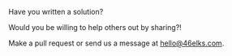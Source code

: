 Have you written a solution?

Would you be willing to help others out by sharing?!

Make a pull request or send us a message at hello@46elks.com.
